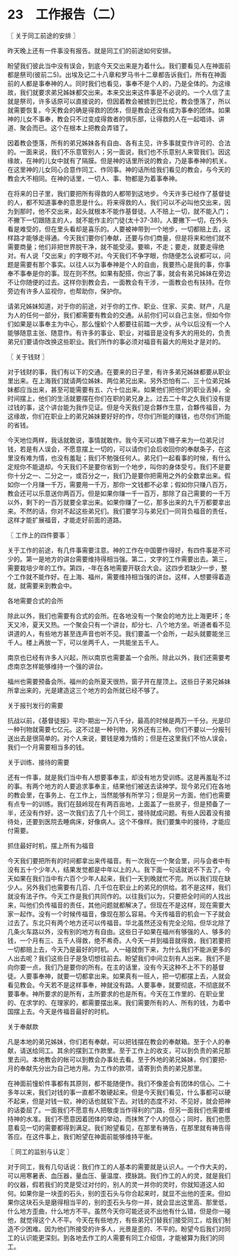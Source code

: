 # 23　工作报告（二）



〖 关于同工前途的安排 〗

昨天晚上还有一件事没有报告。就是同工们的前途如何安排。

盼望我们彼此当中没有误会，到底今天交出来是为着什么。我们要看见人在神面前都是祭司(彼前二5)。出埃及记二十八章和罗马书十二章都告诉我们，所有在神面前的人都是事奉神的人。同时我们也看见，事奉不是个人的，乃是全体的。为这缘故，我们就要求弟兄姊妹都交出来。本来交出来这件事是不必说的。一个人信了主就是祭司，许多话原可以直接说的，但因着教会被掳到巴比伦，教会堕落了，所以就需要恢复。今天教会的确是得救的团体，但是教会还没有成为事奉的团体。如果神的儿女不事奉，教会只不过变成得救者的俱乐部，让得救的人在一起唱诗、讲道、聚会而已。这个在根本上把教会弄错了。

因着教会堕落，所有的弟兄姊妹各有自由、各有主见，许多事就变作许可的、合法的。一面来说，我们不乐意管别人；另一面说，我们也不乐意别人来管我们。因这缘故，在神的儿女中就有了隔膜。但是神的话里所说的教会，乃是事奉神的机关。在这里神的儿女同心合意作同工、作同事。神的话所给我们看见的教会，与今天的教会大不相同。在神的话里，一切人、事、物都是为着事奉神。

在将来的日子里，我们要把所有得救的人都带到这地步。今天许多已经作了基督徒的人，都不知道事奉的意思是什么。将来得救的人，我们可以不必叫他交出来，因为到那时，他不交出来，起头就根本不能作基督徒。人不赔上一切，就不能入门；不撇下一切跟随主的人，就不能作主的门徒(太十37-38)。人要撇下一切，在外头看是难受的，但在里头看却是喜乐的。人要被神带到一个地步，一切都赔上去，这样路才能够走得通。今天我们要你们奉献，还要与你们商量，但是将来和他们就不需要商量；他们非把世界脱干净，就不能受浸。要嘛，不走；要走，就要走得绝对。有人说「交出来」的字眼不对。今天我们不争字眼，你随便怎么说都可以，问题是需要有那个事实。以往人以为事奉神是个人的自由，我要热心是我的事，你事奉不事奉是你的事。现在则不然。如果有配搭，你出了事，就会有弟兄姊妹在旁边不让你随便的过去。这样你到教会去，一面教会有干涉，一面教会也有扶持。在你旁边有许多人监视你，也帮助你，保护你。

请弟兄姊妹知道，对于你的前途，对于你的工作、职业、住家、买卖、财产，凡是为人的任何一部分，我们都需要有教会的交通。从前你们可以自己主张，但如今你们如果是以事奉主为中心，那么憧蚧个人都要往前踏一大步，从今以后没有一个人能够随意主张、随意作。有许多的事业、职业，对福音是没有多大的用处的，负责弟兄们要请你改换这些职业。我们所作的事必须对福音有最大的用处才是对的。



〖 关于钱财 〗

对于钱财的事，我们有以下的交通。在要来的日子里，有许多弟兄姊妹都要从职业里出来。在上海我们就请两位姊妹、两位弟兄出来。另外恐怕有二、三十位弟兄姊妹都应当出来，甚至可能需要有五、六十位出来。如果他们把他们的职业丢掉，全时间摆上，他们的生活就要摆在你们在职的弟兄身上。过去二十年之久我们没有提过钱的事，这个讲台能为我作见证。但是今天我们是合夥作生意，合夥传福音，为这缘故，你们在职业上的弟兄姊妹要好好的作，尽你们所能的赚钱，也尽你们所能的省钱。

今天地位两样，我话就敢说，事情就敢作。我今天可以摘下帽子来为一位弟兄讨钱，若是有人误会，不愿意摆上一切的，可以请你们会后收回你的奉献条子，在这里没有难为情，也没有羞耻；我们不勉强任何人。弟兄们一起看事的时候，有什么定规你不能退却。今天我们不是要你省到一个地步，叫你的身体受亏。我们不是要你十分之一、二分之一，或百分之一，我们乃是要你把需用之外的全数拿出来。假如你一个月赚一千万，需要用一千万，那你一文钱都不必拿；假如你只赚八百万，教会还可以乐意送你两百万。但是如果你赚一千一百万，那除了自己需要的一千万以外，剩下的一百万就要全拿出来。如果你赚了一亿，那多出来的九千万都要拿出来。不然的话，你对不起这些弟兄们。我们要学习与弟兄们一同背负福音的责任，这样才能扩展福音，才能走好前面的道路。



〖 工作上的四件要事 〗

关于工作的前途，有几件事需要注意。神的工作在中国要作得好，有四件事是不可少的。第一是地方的讲台需要维持得相当强。第二，文字的工作需要出去。第三，需要栽培少年的工作。第四，-年在各地需要开联合大会。这四步若缺少一步，整个工作就不能作好。在上海、福州，需要维持相当强的讲台。这样，人想要得着造就，就需要来到教会中。

各地需要合式的会所

除此以外，我们也需要有合式的会所。在各地没有一个聚会的地方比上海更坏；冬天又冷，夏天又热。一个聚会只有一个讲台，却分七、八个地方坐。听道者看不见讲道的人，有些地方甚至连声音也听不见。我们要盖一个会所，一起头就要能坐三千人。楼上再放一下，可以坐两千人，一共能坐五千人。

南京也已经有许多人兴起，所以南京也需要盖一个会所。除此以外，我们还需要考虑南京怎样能够维持一个强的讲台。

福州也需要预备会所。福州的会所夏天很热，窗子开在屋顶上。这些日子弟兄姊妹所拿出来的，光是建造这三个地方的会所就已经不够了。

关于报刊发行的需要

抗战以前，《基督徒报》平均-期出一万八千分，最高的时候是两万一千分。光是印一种刊物就需要七亿元。这不过是一种刊物，另外还有三种。你们不要以一分报刊送出去是很简单的。对个人来说，要钱是难为情的；但是在这里我们不怕人误会，我们一个月需要相当多的钱。

关于训练、接待的需要

还有一件事，就是我们当中有人想要事奉主，却没有地方受训练。这是再羞耻不过的事。有两个地方的人要追求事奉主，结果他们被送去读神学。现今弟兄们在各地的教会里，在事务上、在工作上，当然能够有所学习；但是另一方面，他们也需要有点专一的训练。我们在鼓岭现在有两百亩地，上面盖了一些房子，但是预备了一半，还没有作好。这一次我们去了几十个同工，接待就成问题。有些人因着没有接待处，还要到医院去睡病床，好像病人。这个不像样。我们要集中的接待，才能应付需要。

抓住最好时机，摆上所有为福音

今天我们要把所有的时间都拿出来传福音。有一次我在一个聚会里，问与会者中有没有五十个少年人，结果发觉都是中年以上的人。我下面一句话就说不下去了。今天如果在我们当中有六百个少年人起来，我们一天到晚就忙不完。所以我们现在缺少人。另外我们也需要有几百、几千位在职业上的弟兄的供给。若不是这样，我们就没有法子作。今天工作是我们共同作的。以往我们以为，只要把全时间的人找出来，叫他们负传福音的责任，其他问题就都解决了。但现在不是这样，现在需要大家一起作。没有一个时候传福音，像现在那么容易。今天传福音的机会一下子就会过去了。东北只有两个地方还可以传福音。华北虽然还没有完全沦陷，但华北除了几条火车路以外，没有别的地方有自由。这些日子如果在福州有够强的人、够多的钱，一个月有三、五千人得救，绝不希奇。人今天一并到福音就得救，我们若要把一切都赔上去，今天乃是最好的时机。人一碰就倒下来，为什么我们不能派更多的人出去呢？我们这些日子是急切想往前去。盼望我们中间立刻有人出来。我们不是向你要一点，我们乃是要你的所有。在主的话里，没有今天这种不上不下的基督徒。人要事奉神，就要一切都拿出来。如果真有一班人，把一切都摆上去，人就会看见教会。今天若不是这样事奉，神就没有路。人要事奉，就要彻底，不彻底就不要事奉。神所要求的是所有，主所要求的也是所有。今天在工作里的、在职业里的、在求学的、在理家的，都需要摆出来。我们需要所有的人、所有的钱，为着中国摆上去。今天是传福音最好的时机。

关于奉献款

凡是本地的弟兄姊妹，你们若有奉献，可以把钱摆在教会的奉献箱。至于个人的奉献，请送给同工。其余的摆到工作款里。至于工作上的收支，可以到负责的弟兄那里去问。本地教会的帐可以到教会办事处去看。至于外地的弟兄姊妹，你们要把-月的奉献先分出为自己地方用。为工作的款项，请寄到负责的弟兄那里。

在神面前憧蚧件事都有其原则，都不能随便作。我们不像差会有团体的信心。二十多年以来，我们对钱的事一直都不敢硬起来。但是今天我们看见，什么事都可以硬不起来，但是对钱一软，神的话也就软下去。对钱的态度不对、不见好，就会把神的话委屈了。一面我们不愿意有人把敬虔当作得利的门路，但另一面我们也需要维持神的水准。我们不愿意因着团体的举动，而抹煞了个人的信心；同时，我们也愿意看见一切的需要都得到满足。我们盼望看见，在那里有祷告，在那里就有祷告得答应。在这件事上，我们盼望在神面前能够维持平衡。



〖 同工的监别与认定 〗

对于同工，我有几句话说：我们作工的人基本的需要就是认识人。一个作大夫的，可以用寒暑表、血压器，量血压、量温度、摸脉跳。我们作工的人的灵，就是我们的仪器，假若我们的灵是受过对付的，别人的灵一并你的灵时，你就知道这人如何。如果你是一块歪的石头，别的歪石头与你合起来时，就显不出他的歪来。但如果你这块石头是磨得相当平的，别的歪石头与你一并，就会显出这里高、那里低，什么地方歪曲，什么地方不平。虽然今天你可能还说不出他有什么错，但是你一碰他，就觉得这个人不平。今天在有些地方，有些弟兄们替我们接受同工，给我们制造不少困难。因为他们所接受的许多人，光景是歪的、不平的。盼望今后我们对同工的认识能更深刻。到各地去作工的人需要有同工介绍信，才能被算为我们的同工。

